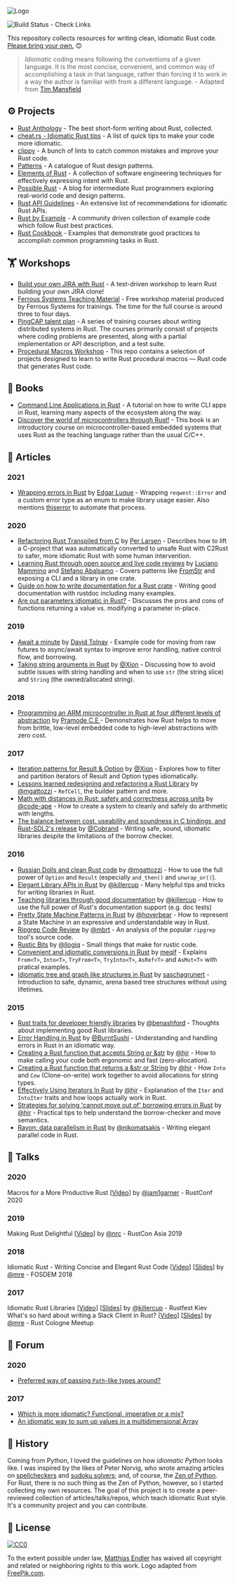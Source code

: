 ![Logo](idiomatic-rust.png)

![Build Status - Check Links](https://github.com/mre/idiomatic-rust/workflows/Check%20Links/badge.svg)

This repository collects resources for writing clean, idiomatic Rust code. [Please bring your own.](https://github.com/mre/idiomatic-rust/blob/master/CONTRIBUTING.md) :blush:

> *Idiomatic* coding means following the conventions of a given language. It is the most concise, convenient, and common way of accomplishing a task in that language, rather than forcing it to work in a way the author is familiar with from a different language. - Adapted from [Tim Mansfield](https://github.com/tim-hr/stuff/wiki/Idiomatic-coding)

## ⚙ Projects

* [Rust Anthology](https://github.com/brson/rust-anthology) - The best short-form writing about Rust, collected.
* [cheat.rs - Idiomatic Rust tips](https://cheats.rs/#idiomatic-rust) - A list of quick tips to make your code more idiomatic.
* [clippy](https://github.com/rust-lang/rust-clippy) - A bunch of lints to catch common mistakes and improve your Rust code.
* [Patterns](https://github.com/rust-unofficial/patterns) - A catalogue of Rust design patterns.
* [Elements of Rust](https://github.com/ferrous-systems/elements-of-rust) - A collection of software engineering techniques for effectively expressing intent with Rust.
* [Possible Rust](https://www.possiblerust.com/) - A blog for intermediate Rust programmers exploring real-world code and design patterns. 
* [Rust API Guidelines](https://rust-lang.github.io/api-guidelines/) - An extensive list of recommendations for idiomatic Rust APIs.
* [Rust by Example](https://rustbyexample.com/) - A community driven collection of example code which follow Rust best practices.
* [Rust Cookbook](https://github.com/rust-lang-nursery/rust-cookbook) - Examples that demonstrate good practices to accomplish common programming tasks in Rust.

## 🏋 Workshops

* [Build your own JIRA with Rust](https://github.com/LukeMathWalker/build-your-own-jira-with-rust/) - A test-driven workshop to learn Rust building your own JIRA clone!
* [Ferrous Systems Teaching Material](https://ferrous-systems.github.io/teaching-material/index.html) - Free workshop material produced by Ferrous Systems for trainings. The time for the full course is around three to four days.
* [PingCAP talent plan](https://github.com/pingcap/talent-plan) - A series of training courses about writing distributed systems in Rust. The courses primarily consist of projects where coding problems are presented, along with a partial implementation or API description, and a test suite.
* [Procedural Macros Workshop](https://github.com/dtolnay/proc-macro-workshop) - This repo contains a selection of projects designed to learn to write Rust procedural macros — Rust code that generates Rust code.

## 📖 Books

* [Command Line Applications in Rust](https://rust-cli.github.io/book) - A tutorial on how to write CLI apps in Rust, learning many aspects of the ecosystem along the way.
* [Discover the world of microcontrollers through Rust!](https://rust-embedded.github.io/discovery/) - This book is an introductory course on microcontroller-based embedded systems that uses Rust as the teaching language rather than the usual C/C++.

## 📰 Articles

### 2021

* [Wrapping errors in Rust](https://edgarluque.com/blog/wrapping-errors-in-rust) by [Edgar Luque](https://github.com/edg-l) - Wrapping `reqwest::Error` and a custom error type as an enum to make library usage easier. Also mentions [thiserror](https://github.com/dtolnay/thiserror) to automate that process.

### 2020

* [Refactoring Rust Transpiled from C](https://immunant.com/blog/2020/09/transpiled_c_safety/) by [Per Larsen](https://github.com/thedataking) - Describes how to lift a C-project that was automatically converted to unsafe Rust with C2Rust to safer, more idiomatic Rust with some human intervention. 
* [Learning Rust through open source and live code reviews](https://loige.co/learning-rust-through-open-source-and-live-code-reviews/) by [Luciano Mammino](https://github.com/lmammino) and [Stefano Abalsamo](https://github.com/stefanoabalsamo79) - Covers patterns like [FromStr](https://doc.rust-lang.org/std/str/trait.FromStr.html) and exposing a CLI and a library in one crate.
* [Guide on how to write documentation for a Rust crate](https://blog.guillaume-gomez.fr/articles/2020-03-12+Guide+on+how+to+write+documentation+for+a+Rust+crate) - Writing good documentation with rustdoc including many examples.
* [Are out parameters idiomatic in Rust?](https://steveklabnik.com/writing/are-out-parameters-idiomatic-in-rust) - Discusses the pros and cons of functions returning a value vs. modifying a parameter in-place.

### 2019

* [Await a minute](https://docs.rs/dtolnay/0.0.3/dtolnay/macro._01__await_a_minute.html) by [David Tolnay](https://github.com/dtolnay) - Example code for moving from raw futures to async/await syntax to improve error handling, native control flow, and borrowing. 
* [Taking string arguments in Rust](http://xion.io/post/code/rust-string-args.html) by [@Xion](https://github.com/Xion) - Discussing how to avoid subtle issues with string handling and when to use `str` (the string slice) and `String` (the owned/allocated string).
 
### 2018

* [Programming an ARM microcontroller in Rust at four different levels of abstraction](https://pramode.in/2018/02/20/programming-a-microcontroller-in-rust-at-four-levels-of-abstraction/) by [Pramode C.E ](https://pramode.in/) - Demonstrates how Rust helps to move from brittle, low-level embedded code to high-level abstractions with zero cost.

### 2017

* [Iteration patterns for Result & Option](http://xion.io/post/code/rust-iter-patterns.html) by [@Xion](https://github.com/Xion) - Explores how to filter and partition iterators of Result and Option types idiomatically.
* [Lessons learned redesigning and refactoring a Rust Library](https://blog.mgattozzi.dev/refactor-rust) by [@mgattozzi](https://github.com/mgattozzi) - `RefCell`, the builder pattern and more.
* [Math with distances in Rust: safety and correctness across units](https://ferrisellis.com/content/rust-implementing-units-for-types/) by [@code-ape](https://github.com/code-ape) - How to create a system to cleanly and safely do arithmetic with lengths.
* [The balance between cost, useability and soundness in C bindings, and Rust-SDL2&#39;s release](https://web.archive.org/web/20190509123207/https://cobrand.github.io/rust/sdl2/2017/05/07/the-balance-between-soundness-cost-useability.html) by [@Cobrand](https://github.com/Cobrand) - Writing safe, sound, idiomatic libraries despite the limitations of the borrow checker.

### 2016

* [Russian Dolls and clean Rust code](https://blog.mgattozzi.dev/russian-dolls) by [@mgattozzi](https://github.com/mgattozzi) - How to use the full power of `Option` and `Result` (especially `and_then()` and `unwrap_or()`).
* [Elegant Library APIs in Rust](https://deterministic.space/elegant-apis-in-rust.html) by [@killercup](https://github.com/killercup) - Many helpful tips and tricks for writing libraries in Rust.
* [Teaching libraries through good documentation](https://deterministic.space/teaching-libraries.html) by [@killercup](https://github.com/killercup) - How to use the full power of Rust's documentation support (e.g. doc tests)
* [Pretty State Machine Patterns in Rust](https://hoverbear.org/2016/10/12/rust-state-machine-pattern/) by [@hoverbear](https://github.com/Hoverbear) - How to represent a State Machine in an expressive and understandable way in Rust.
* [Ripgrep Code Review](https://blog.mbrt.dev/posts/ripgrep/) by [@mbrt](https://github.com/mbrt) - An analysis of the popular `ripgrep` tool's source code.
* [Rustic Bits](https://llogiq.github.io/2016/02/11/rustic.html) by [@llogiq](https://github.com/llogiq/) - Small things that make for rustic code.
* [Convenient and idiomatic conversions in Rust](https://ricardomartins.cc/2016/08/03/convenient_and_idiomatic_conversions_in_rust) by [meqif](https://github.com/meqif) - Explains `From<T>`, `Into<T>`, `TryFrom<T>`, `TryInto<T>`, `AsRef<T>` and `AsMut<T>` with pratical examples.
* [Idiomatic tree and graph like structures in Rust](https://rust-leipzig.github.io/architecture/2016/12/20/idiomatic-trees-in-rust/) by [saschagrunert](https://github.com/saschagrunert) - Introduction to safe, dynamic, arena based tree structures without using lifetimes.

### 2015

* [Rust traits for developer friendly libraries](https://benashford.github.io/blog/2015/05/24/rust-traits-for-developer-friendly-libraries/) by [@benashford](https://github.com/benashford) - Thoughts about implementing good Rust libraries.
* [Error Handling in Rust](https://blog.burntsushi.net/rust-error-handling/) by [@BurntSushi](https://github.com/BurntSushi) - Understanding and handling errors in Rust in an idiomatic way.
* [Creating a Rust function that accepts String or &str](https://hermanradtke.com/2015/05/06/creating-a-rust-function-that-accepts-string-or-str.html) by [@hjr](https://github.com/hjr3) - How to make calling your code both ergonomic and fast (zero-allocation).
* [Creating a Rust function that returns a &str or String](https://hermanradtke.com/2015/05/29/creating-a-rust-function-that-returns-string-or-str.html) by [@hjr](https://github.com/hjr3) - How `Into` and `Cow` (Clone-on-write) work together to avoid allocations for string types.
* [Effectively Using Iterators In Rust](https://hermanradtke.com/2015/06/22/effectively-using-iterators-in-rust.html) by [@hjr](https://github.com/hjr3) - Explanation of the `Iter` and `IntoIter` traits and how loops actually work in Rust.
* [Strategies for solving 'cannot move out of' borrowing errors in Rust](https://hermanradtke.com/2015/06/09/strategies-for-solving-cannot-move-out-of-borrowing-errors-in-rust.html) by [@hjr](https://github.com/hjr3) - Practical tips to help understand the borrow-checker and move semantics.
* [Rayon: data parallelism in Rust](https://smallcultfollowing.com/babysteps/blog/2015/12/18/rayon-data-parallelism-in-rust/) by [@nikomatsakis](https://github.com/nikomatsakis) - Writing elegant parallel code in Rust.

## 🎤 Talks

### 2020

Macros for a More Productive Rust [[Video](https://www.youtube.com/watch?v=dZiWkbnaQe8)] by [@jam1garner](https://github.com/jam1garner) - RustConf 2020

### 2019

Making Rust Delightful [[Video](https://www.youtube.com/watch?v=YSEx8wtlPWc)] by [@nrc](https://github.com/nrc/) - RustCon Asia 2019  

### 2018

Idiomatic Rust - Writing Concise and Elegant Rust Code [[Video](https://www.youtube.com/watch?v=P2mooqNMxMs)] [[Slides](https://speakerdeck.com/mre/idiomatic-rust-writing-concise-and-elegant-rust-code)] by [@mre](https://github.com/mre) - FOSDEM 2018

### 2017

Idiomatic Rust Libraries [[Video](https://www.youtube.com/watch?v=0zOg8_B71gE)] [[Slides](https://killercup.github.io/rustfest-idiomatic-libs/index.html#/)] by [@killercup](https://github.com/killercup) - Rustfest Kiev  
What's so hard about writing a Slack Client in Rust? [[Video](https://www.youtube.com/watch?v=rrtJh1kz1Ms)] [[Slides](https://speakerdeck.com/mre/whats-so-hard-about-writing-a-slack-client-in-rust)] by [@mre](https://github.com/mre) - Rust Cologne Meetup

## 💬 Forum

### 2020

* [Preferred way of passing `Path`-like types around?](https://www.reddit.com/r/rust/comments/cekeq9/preferred_way_of_passing_pathlike_types_around/)

### 2017

* [Which is more idiomatic? Functional, imperative or a mix?](https://users.rust-lang.org/t/which-is-more-idiomatic-functional-imperative-or-a-mix/11278)
* [An idiomatic way to sum up values in a multidimensional Array](https://users.rust-lang.org/t/an-idiomatic-way-to-sum-up-values-in-a-multidimensional-array/9485)

## 📜 History

Coming from Python, I loved the guidelines on how *idiomatic Python* looks like. I was inspired by the likes of Peter Norvig, who wrote amazing articles on [spellcheckers](https://norvig.com/spell-correct.html) and [sudoku solvers](https://norvig.com/sudoku.html); and, of course, the [Zen of Python](https://www.python.org/dev/peps/pep-0020/). For Rust, there is no such thing as the Zen of Python, however, so I started collecting my own resources.
The goal of this project is to create a peer-reviewed collection of articles/talks/repos, which teach idiomatic Rust style. It's a community project and you can contribute.

## 🔏 License

[![CC0](https://i.creativecommons.org/p/zero/1.0/88x31.png)](https://creativecommons.org/publicdomain/zero/1.0/)

To the extent possible under law, [Matthias Endler](https://endler.dev) has waived all copyright and related or neighboring rights to this work.
Logo adapted from [FreePik.com](https://www.freepik.com/free-vector/crabs-pattern-design_1093131.htm).
